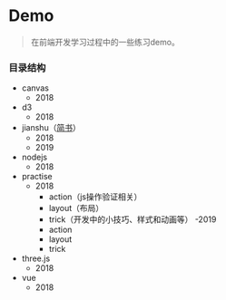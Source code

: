 # Demo
> 在前端开发学习过程中的一些练习demo。

### 目录结构
- canvas
    - 2018
- d3
    - 2018
- jianshu（[简书](https://www.jianshu.com/u/acb01dde7ec7)）
    - 2018
    - 2019
- nodejs
    - 2018
- practise
    - 2018
        - action（js操作验证相关）
        - layout（布局）
        - trick（开发中的小技巧、样式和动画等）
    -2019
        - action
        - layout
        - trick
- three.js
    - 2018
- vue
    - 2018
